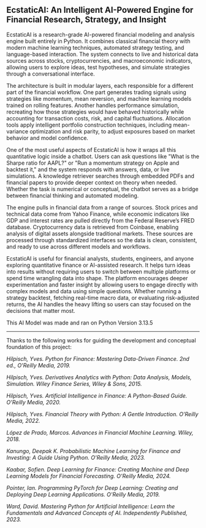 ## EcstaticAI: An Intelligent AI-Powered Engine for Financial Research, Strategy, and Insight

EcstaticAI is a research-grade AI-powered financial modeling and analysis engine built entirely in Python. It combines classical financial theory with modern machine learning techniques, automated strategy testing, and language-based interaction. The system connects to live and historical data sources across stocks, cryptocurrencies, and macroeconomic indicators, allowing users to explore ideas, test hypotheses, and simulate strategies through a conversational interface.

The architecture is built in modular layers, each responsible for a different part of the financial workflow. One part generates trading signals using strategies like momentum, mean reversion, and machine learning models trained on rolling features. Another handles performance simulation, recreating how those strategies would have behaved historically while accounting for transaction costs, risk, and capital fluctuations. Allocation tools apply intelligent portfolio construction techniques, including mean-variance optimization and risk parity, to adjust exposures based on market behavior and model confidence.

One of the most useful aspects of EcstaticAI is how it wraps all this quantitative logic inside a chatbot. Users can ask questions like "What is the Sharpe ratio for AAPL?" or "Run a momentum strategy on Apple and backtest it," and the system responds with answers, data, or live simulations. A knowledge retriever searches through embedded PDFs and financial papers to provide deeper context on theory when needed. Whether the task is numerical or conceptual, the chatbot serves as a bridge between financial thinking and automated modeling.

The engine pulls in financial data from a range of sources. Stock prices and technical data come from Yahoo Finance, while economic indicators like GDP and interest rates are pulled directly from the Federal Reserve’s FRED database. Cryptocurrency data is retrieved from Coinbase, enabling analysis of digital assets alongside traditional markets. These sources are processed through standardized interfaces so the data is clean, consistent, and ready to use across different models and workflows.

EcstaticAI is useful for financial analysts, students, engineers, and anyone exploring quantitative finance or AI-assisted research. It helps turn ideas into results without requiring users to switch between multiple platforms or spend time wrangling data into shape. The platform encourages deeper experimentation and faster insight by allowing users to engage directly with complex models and data using simple questions. Whether running a strategy backtest, fetching real-time macro data, or evaluating risk-adjusted returns, the AI handles the heavy lifting so users can stay focused on the decisions that matter most.

This AI Model was made and ran on Python Version 3.13.5

***

Thanks to the following works for guiding the development and conceptual foundation of this project:

*Hilpisch, Yves. Python for Finance: Mastering Data-Driven Finance. 2nd ed., O'Reilly Media, 2019.*

*Hilpisch, Yves. Derivatives Analytics with Python: Data Analysis, Models, Simulation. Wiley Finance Series, Wiley & Sons, 2015.*

*Hilpisch, Yves. Artificial Intelligence in Finance: A Python-Based Guide. O'Reilly Media, 2020.*

*Hilpisch, Yves. Financial Theory with Python: A Gentle Introduction. O'Reilly Media, 2022.*

*López de Prado, Marcos. Advances in Financial Machine Learning. Wiley, 2018.*

*Kanungo, Deepak K. Probabilistic Machine Learning for Finance and Investing: A Guide Using Python. O'Reilly Media, 2023.*

*Kaabar, Sofien. Deep Learning for Finance: Creating Machine and Deep Learning Models for Financial Forecasting. O'Reilly Media, 2024.*

*Pointer, Ian. Programming PyTorch for Deep Learning: Creating and Deploying Deep Learning Applications. O'Reilly Media, 2019.*

*Ward, David. Mastering Python for Artificial Intelligence: Learn the Fundamentals and Advanced Concepts of AI. Independently Published, 2023.*
